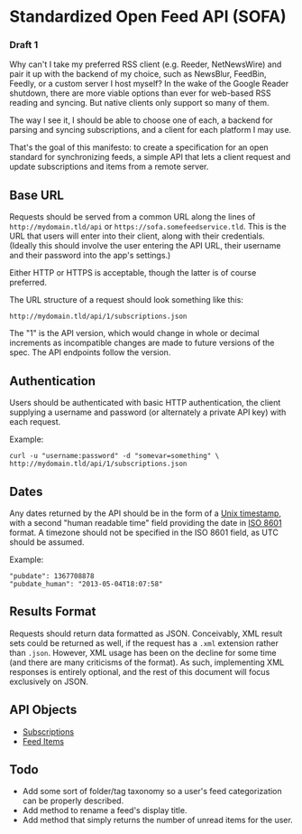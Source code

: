 Standardized Open Feed API (SOFA)
==========================

### Draft 1

Why can't I take my preferred RSS client (e.g. Reeder, NetNewsWire) and pair it up with the backend of my choice, such as NewsBlur, FeedBin, Feedly, or a custom server I host myself? In the wake of the Google Reader shutdown, there are more viable options than ever for web-based RSS reading and syncing. But native clients only support so many of them.

The way I see it, I should be able to choose one of each, a backend for parsing and syncing subscriptions, and a client for each platform I may use.

That's the goal of this manifesto: to create a specification for an open standard for synchronizing feeds, a simple API that lets a client request and update subscriptions and items from a remote server.


Base URL
------------

Requests should be served from a common URL along the lines of `http://mydomain.tld/api` or `https://sofa.somefeedservice.tld`. This is the URL that users will enter into their client, along with their credentials. (Ideally this should involve the user entering the API URL, their username and their password into the app's settings.)

Either HTTP or HTTPS is acceptable, though the latter is of course preferred.

The URL structure of a request should look something like this:

    http://mydomain.tld/api/1/subscriptions.json
    
The "1" is the API version, which would change in whole or decimal increments as incompatible changes are made to future versions of the spec. The API endpoints follow the version.


Authentication
------------------

Users should be authenticated with basic HTTP authentication, the client supplying a username and password (or alternately a private API key) with each request.

Example:

    curl -u "username:password" -d "somevar=something" \
    http://mydomain.tld/api/1/subscriptions.json

    
Dates
-------

Any dates returned by the API should be in the form of a [Unix timestamp](http://en.wikipedia.org/wiki/Unix_timestamp), with a second "human readable time" field providing the date in [ISO 8601](http://www.w3.org/TR/NOTE-datetime) format. A timezone should not be specified in the ISO 8601 field, as UTC should be assumed.

Example:

    "pubdate": 1367708878
    "pubdate_human": "2013-05-04T18:07:58"


Results Format
------------------

Requests should return data formatted as JSON. Conceivably,  XML result sets could be returned as well, if the request has a `.xml` extension rather than `.json`. However, XML usage has been on the decline for some time (and there are many criticisms of the format). As such, implementing XML responses is entirely optional, and the rest of this document will focus exclusively on JSON.


API Objects
--------------

* [Subscriptions](objects/subscriptions.md)
* [Feed Items](objects/items.md)


Todo
------

* Add some sort of folder/tag taxonomy so a user's feed categorization can be properly described.
* Add method to rename a feed's display title.
* Add method that simply returns the number of unread items for the user.